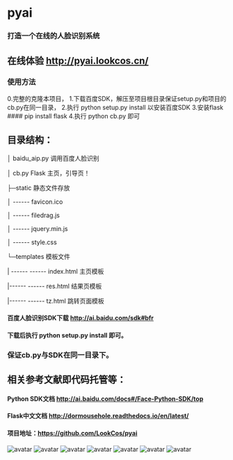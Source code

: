 # pyai
### 打造一个在线的人脸识别系统
## 在线体验 http://pyai.lookcos.cn/

### 使用方法
0.完整的克隆本项目，
1.下载百度SDK，解压至项目根目录保证setup.py和项目的cb.py在同一目录，
2.执行 python setup.py install 以安装百度SDK
3.安装flask  #### pip install flask
4.执行 python cb.py 即可

## 目录结构：

│  baidu_aip.py 调用百度人脸识别

│  cb.py Flask 主页，引导页！

├─static  静态文件存放

│ ------     favicon.ico 

│ ------      filedrag.js 

│ ------     jquery.min.js

│ ------      style.css 

└─templates 模板文件

| ------ ------   index.html  主页模板

|------ ------     res.html  结果页模板

|------ ------     tz.html   跳转页面模板

#### 百度人脸识别SDK下载  http://ai.baidu.com/sdk#bfr  
#### 下载后执行 python setup.py install 即可。 
### 保证cb.py与SDK在同一目录下。

## 相关参考文献即代码托管等：
#### Python SDK文档  http://ai.baidu.com/docs#/Face-Python-SDK/top

#### Flask中文文档  http://dormousehole.readthedocs.io/en/latest/ 

#### 项目地址：https://github.com/LookCos/pyai 

![avatar](https://raw.githubusercontent.com/LookCos/pyai/master/%E6%95%88%E6%9E%9C%E5%9B%BE/1.png)
![avatar](https://raw.githubusercontent.com/LookCos/pyai/master/%E6%95%88%E6%9E%9C%E5%9B%BE/2.png)
![avatar](https://raw.githubusercontent.com/LookCos/pyai/master/%E6%95%88%E6%9E%9C%E5%9B%BE/3.png)
![avatar](https://raw.githubusercontent.com/LookCos/pyai/master/%E6%95%88%E6%9E%9C%E5%9B%BE/4.png)
![avatar](https://raw.githubusercontent.com/LookCos/pyai/master/%E6%95%88%E6%9E%9C%E5%9B%BE/5.png)
![avatar](https://raw.githubusercontent.com/LookCos/pyai/master/%E6%95%88%E6%9E%9C%E5%9B%BE/6.jpg)
![avatar](https://raw.githubusercontent.com/LookCos/pyai/master/%E6%95%88%E6%9E%9C%E5%9B%BE/7.jpg)
